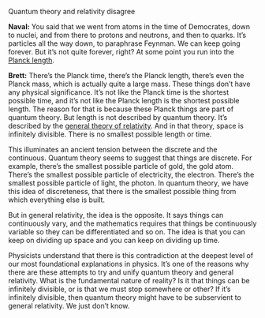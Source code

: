 




Quantum theory and relativity disagree

**Naval:** You said that we went from atoms in the time of Democrates, down to nuclei, and from there to protons and neutrons, and then to quarks. It’s particles all the way down, to paraphrase Feynman. We can keep going forever. But it’s not quite forever, right? At some point you run into the [Planck length](https://en.wikipedia.org/wiki/Planck_units).

**Brett:** There’s the Planck time, there’s the Planck length, there’s even the Planck mass, which is actually quite a large mass. These things don’t have any physical significance. It’s not like the Planck time is the shortest possible time, and it’s not like the Planck length is the shortest possible length. The reason for that is because these Planck things are part of quantum theory. But length is not described by quantum theory. It’s described by the [general theory of relativity](https://en.wikipedia.org/wiki/General_relativity). And in that theory, space is infinitely divisible. There is no smallest possible length or time.

This illuminates an ancient tension between the discrete and the continuous. Quantum theory seems to suggest that things are discrete. For example, there’s the smallest possible particle of gold, the gold atom. There’s the smallest possible particle of electricity, the electron. There’s the smallest possible particle of light, the photon. In quantum theory, we have this idea of discreteness, that there is the smallest possible thing from which everything else is built.

But in general relativity, the idea is the opposite. It says things can continuously vary, and the mathematics requires that things be continuously variable so they can be differentiated and so on. The idea is that you can keep on dividing up space and you can keep on dividing up time.

Physicists understand that there is this contradiction at the deepest level of our most foundational explanations in physics. It’s one of the reasons why there are these attempts to try and unify quantum theory and general relativity. What is the fundamental nature of reality? Is it that things can be infinitely divisible, or is that we must stop somewhere or other? If it’s infinitely divisible, then quantum theory might have to be subservient to general relativity. We just don’t know.